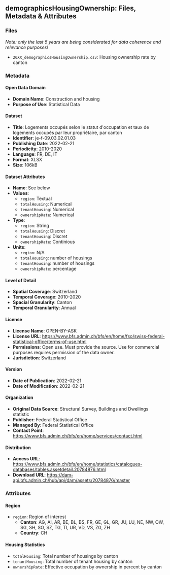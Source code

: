 ## demographicsHousingOwnership: Files, Metadata & Attributes

### **Files**

*Note: only the last 5 years are being considerated for data coherence and relevance purposes!*

- ```20XX_demographicsHousingOwnership.csv```: Housing ownership rate by canton

### Metadata

#### Open Data Domain
- **Domain Name**: Construction and housing
- **Purpose of Use**: Statistical Data

#### Dataset
- **Title**: Logements occupés selon le statut d'occupation et taux de logements occupés par leur propriétaire, par canton
- **Identifier**: je-f-09.03.02.01.03
- **Publishing Date**: 2022-02-21
- **Periodicity**: 2010-2020
- **Language**: FR, DE, IT
- **Format**: XLSX
- **Size**: 106kB

#### Dataset Attributes
- **Name**: See below
- **Values**:
  - ```region```: Textual
  - ```totalHousing```: Numerical
  - ```tenantHousing```: Numerical
  - ```ownershipRate```: Numerical
- **Type**: 
  - ```region```: String
  - ```totalHousing```: Discret
  - ```tenantHousing```: Discret
  - ```ownershipRate```: Continious
- **Units**: 
  - ```region```: N/A
  - ```totalHousing```: number of housings
  - ```tenantHousing```: number of housings
  - ```ownershipRate```: percentage
  
#### Level of Detail
- **Spatial Coverage**: Switzerland
- **Temporal Coverage**: 2010-2020
- **Spacial Granularity**: Canton
- **Temporal Granularity**: Annual

#### License
- **License Name**: OPEN-BY-ASK
- **License URL**: https://www.bfs.admin.ch/bfs/en/home/fso/swiss-federal-statistical-office/terms-of-use.html
- **Permissions**: Open use. Must provide the source. Use for commercial purposes requires permission of the data owner.
- **Jurisdiction**: Switzerland

#### Version
- **Date of Publication**: 2022-02-21
- **Date of Modification**: 2022-02-21

#### Organization
- **Original Data Source**: Structural Survey, Buildings and Dwellings statistic
- **Publisher**: Federal Statistical Office
- **Managed By**: Federal Statistical Office
- **Contact Point**: https://www.bfs.admin.ch/bfs/en/home/services/contact.html

#### Distribution
- **Access URL**: https://www.bfs.admin.ch/bfs/en/home/statistics/catalogues-databases/tables.assetdetail.20784876.html
- **Download URL**: https://dam-api.bfs.admin.ch/hub/api/dam/assets/20784876/master

### Attributes

#### Region
- ```region```: Region of interest 
  - **Canton**: AG, AI, AR, BE, BL, BS, FR, GE, GL, GR, JU, LU, NE, NW, OW, SG, SH, SO, SZ, TG, TI, UR, VD, VS, ZG, ZH 
  - **Country**: CH
  
#### Housing Statistics
- ```totalHousing```: Total number of housings by canton
- ```tenantHousing```: Total number of tenant housing by canton
- ```ownershipRate```: Effective occupation by ownership in percent by canton
